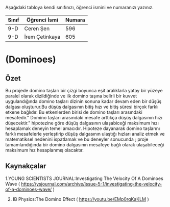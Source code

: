 

Aşağıdaki tabloya kendi sınıfınızı, öğrenci ismini ve numaranızı yazınız. 

Sınıf | Öğrenci İsmi  | Numara
-------|----------------|--------
9-D   | Ceren Şen | 596
9-D   | İrem Çetinkaya | 605

#  (Dominoes)
## Özet
Bu projede domino taşları bir çizgi boyunca eşit aralıklarla yatay bir yüzeye paralel olarak dizildiğinde ve ilk domino taşına belirli  bir kuvvet uygulandığında domino taşları dizinin sonuna kadar devam eden bir düşüş dalgası oluşturur.Bu düşüş dalgasının bitiş hızı ve bitiş süresi birçok farklı etkene bağlıdır. Bu etkenlerden birisi de domino taşları arasındaki mesafedir." Domino taşları arasındaki mesafe arttıkça düşüş dalgasının hızı düşecektir." hipotezine göre düşüş dalgasının ulaşabiceği maksimum hızı hesaplamak deneyin temel amacıdır. Hipoteze dayanarak domino taşlarını farklı mesafelerle yerleştirip düşüş dalgasının ulaştığı hızları analiz etmek ve matematiksel nedenini ispatlamak ve bu deneyler sonucunda ; proje tamamlandığında bir domino dalgasının mesafeye bağlı olarak ulaşabileceği maksimum hız hesaplanmış olacaktır.

## Kaynakçalar  

1.YOUNG SCIENTISTS JOURNAL:Investigating The Velocity Of A Dominoes Wave ( https://ysjournal.com/archive/issue-5-1/investigating-the-velocity-of-a-dominoes-wave/ )

2. IB Physics:The Domino Effect ( https://youtu.be/EMp0rqKaKLM )

